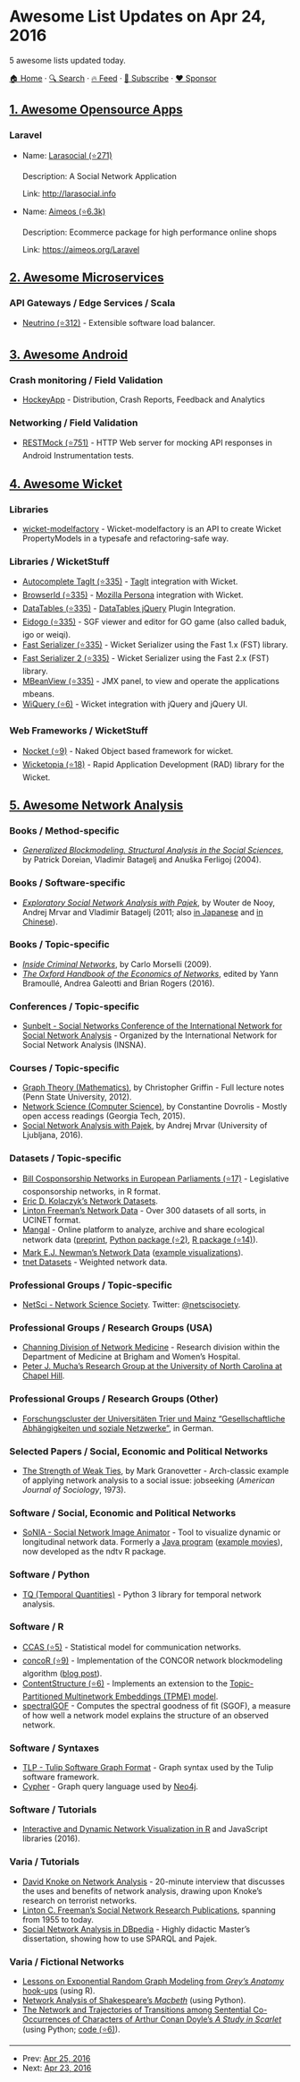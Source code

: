 # Awesome List Updates on Apr 24, 2016

5 awesome lists updated today.

[🏠 Home](/README.md) · [🔍 Search](https://www.trackawesomelist.com/search/) · [🔥 Feed](https://www.trackawesomelist.com/rss.xml) · [📮 Subscribe](https://trackawesomelist.us17.list-manage.com/subscribe?u=d2f0117aa829c83a63ec63c2f&id=36a103854c) · [❤️  Sponsor](https://github.com/sponsors/theowenyoung)



## [1. Awesome Opensource Apps](/content/unicodeveloper/awesome-opensource-apps/README.md)

### Laravel

- Name: [Larasocial (⭐271)](https://github.com/msalom28/Larasocial)

  Description: A Social Network Application

  Link: <http://larasocial.info>


- Name: [Aimeos (⭐6.3k)](https://github.com/aimeos/aimeos-laravel)

  Description: Ecommerce package for high performance online shops

  Link: <https://aimeos.org/Laravel>



## [2. Awesome Microservices](/content/mfornos/awesome-microservices/README.md)

### API Gateways / Edge Services / Scala

*   [Neutrino (⭐312)](https://github.com/eBay/Neutrino) - Extensible software load balancer.

## [3. Awesome Android](/content/JStumpp/awesome-android/README.md)

### Crash monitoring / Field Validation

*   [HockeyApp](https://www.hockeyapp.net/) - Distribution, Crash Reports, Feedback and Analytics

### Networking / Field Validation

*   [RESTMock (⭐751)](https://github.com/andrzejchm/RESTMock) - HTTP Web server for mocking API responses in Android Instrumentation tests.

## [4. Awesome Wicket](/content/PhantomYdn/awesome-wicket/README.md)

### Libraries

*   [wicket-modelfactory](http://wicketeer.org/wicket-modelfactory/) - Wicket-modelfactory is an API to create Wicket PropertyModels in a typesafe and refactoring-safe way.

### Libraries / WicketStuff

*   [Autocomplete TagIt (⭐335)](https://github.com/wicketstuff/core/wiki/Autocomplete-TagIt) - [TagIt](http://aehlke.github.com/tag-it/) integration with Wicket.
*   [BrowserId (⭐335)](https://github.com/wicketstuff/core/wiki/BrowserId) - [Mozilla Persona](https://login.persona.org/) integration with Wicket.
*   [DataTables (⭐335)](https://github.com/wicketstuff/core/wiki/DataTables) - [DataTables jQuery](http://www.datatables.net/) Plugin Integration.
*   [Eidogo (⭐335)](https://github.com/wicketstuff/core/wiki/Eidogo) - SGF viewer and editor for GO game (also called baduk, igo or weiqi).
*   [Fast Serializer (⭐335)](https://github.com/wicketstuff/core/wiki/FastSerializer) - Wicket Serializer using the Fast 1.x (FST) library.
*   [Fast Serializer 2 (⭐335)](https://github.com/wicketstuff/core/wiki/FastSerializer2) - Wicket Serializer using the Fast 2.x (FST) library.
*   [MBeanView (⭐335)](https://github.com/wicketstuff/core/wiki/MBeanView) - JMX panel, to view and operate the applications mbeans.
*   [WiQuery (⭐6)](https://github.com/wicketstuff/wiquery) - Wicket integration with jQuery and jQuery UI.

### Web Frameworks / WicketStuff

*   [Nocket (⭐9)](https://github.com/Nocket/nocket) - Naked Object based framework for wicket.
*   [Wicketopia (⭐18)](https://github.com/jwcarman/Wicketopia) - Rapid Application Development (RAD) library for the Wicket.

## [5. Awesome Network Analysis](/content/briatte/awesome-network-analysis/README.md)

### Books / Method-specific

*   *[Generalized Blockmodeling. Structural Analysis in the Social Sciences](http://www.cambridge.org/de/academic/subjects/sociology/sociology-general-interest/generalized-blockmodeling)*, by Patrick Doreian, Vladimir Batagelj and Anuška Ferligoj (2004).

### Books / Software-specific

*   *[Exploratory Social Network Analysis with Pajek](http://www.cambridge.org/us/academic/subjects/sociology/research-methods-sociology-and-criminology/exploratory-social-network-analysis-pajek-2nd-edition)*, by Wouter de Nooy, Andrej Mrvar and Vladimir Batagelj (2011; also [in Japanese](http://www.tdupress.jp/books/isbn978-4-501-54710-3.html) and [in Chinese](http://product.dangdang.com/22927985.html)).

### Books / Topic-specific

*   *[Inside Criminal Networks](https://www.springer.com/us/book/9780387095257)*, by Carlo Morselli (2009).
*   *[The Oxford Handbook of the Economics of Networks](https://global.oup.com/academic/product/the-oxford-handbook-of-the-economics-of-networks-9780199948277)*, edited by Yann Bramoullé, Andrea Galeotti and Brian Rogers (2016).

### Conferences / Topic-specific

*   [Sunbelt - Social Networks Conference of the International Network for Social Network Analysis](http://www.insna.org/archives.html) - Organized by the International Network for Social Network Analysis (INSNA).

### Courses / Topic-specific

*   [Graph Theory (Mathematics)](http://www.personal.psu.edu/cxg286/Math485.pdf), by Christopher Griffin - Full lecture notes (Penn State University, 2012).
*   [Network Science (Computer Science)](http://www.cc.gatech.edu/~dovrolis/Courses/NetSci/), by Constantine Dovrolis - Mostly open access readings (Georgia Tech, 2015).
    <!-- -   [Network Science (Physics)](https://www.barabasilab.com/course), by Albert-László Barabási, Sean Cornelius and Roberta Sinatra (Northeastern University, 2015). -->
*   [Social Network Analysis with Pajek](http://mrvar.fdv.uni-lj.si/sola/info4/), by Andrej Mrvar (University of Ljubljana, 2016).

### Datasets / Topic-specific

*   [Bill Cosponsorship Networks in European Parliaments (⭐17)](https://github.com/briatte/parlnet) - Legislative cosponsorship networks, in R format.
*   [Eric D. Kolaczyk’s Network Datasets](http://math.bu.edu/people/kolaczyk/datasets.html).
*   [Linton Freeman’s Network Data](http://moreno.ss.uci.edu/data.html) - Over 300 datasets of all sorts, in UCINET format.
*   [Mangal](http://mangal.io/) - Online platform to analyze, archive and share ecological network data ([preprint](https://doi.org/10.1101/002634), [Python package (⭐2)](https://github.com/mangal-wg/pymangal), [R package (⭐14)](https://github.com/mangal-wg/rmangal)).
*   [Mark E.J. Newman’s Network Data](http://www-personal.umich.edu/~mejn/netdata/) ([example visualizations](http://www-personal.umich.edu/~mejn/networks/)).
*   [tnet Datasets](https://toreopsahl.com/datasets/) - Weighted network data.

### Professional Groups / Topic-specific

*   [NetSci - Network Science Society](http://www.netscisociety.net/). Twitter: [@netscisociety](https://twitter.com/netscisociety).

### Professional Groups / Research Groups (USA)

*   [Channing Division of Network Medicine](http://www.brighamandwomens.org/research/depts/medicine/channing/default.aspx) - Research division within the Department of Medicine at Brigham and Women’s Hospital.
*   [Peter J. Mucha’s Research Group at the University of North Carolina at Chapel Hill](http://mucha.web.unc.edu/networks/).

### Professional Groups / Research Groups (Other)

*   [Forschungscluster der Universitäten Trier und Mainz “Gesellschaftliche Abhängigkeiten und soziale Netzwerke”](http://www.netzwerk-exzellenz.uni-trier.de/), in German.

### Selected Papers / Social, Economic and Political Networks

*   [The Strength of Weak Ties](https://sociology.stanford.edu/sites/default/files/publications/the_strength_of_weak_ties_and_exch_w-gans.pdf), by Mark Granovetter - Arch-classic example of applying network analysis to a social issue: jobseeking (*American Journal of Sociology*, 1973).

### Software / Social, Economic and Political Networks

*   [SoNIA - Social Network Image Animator](http://web.stanford.edu/group/sonia/) - Tool to visualize dynamic or longitudinal network data. Formerly a [Java program](https://sourceforge.net/projects/sonia/) ([example movies](http://www.soc.duke.edu/~jmoody77/NetMovies/index.htm)), now developed as the ndtv R package.

### Software / Python

*   [TQ (Temporal Quantities)](http://vladowiki.fmf.uni-lj.si/doku.php?id=tq) - Python 3 library for temporal network analysis.

### Software / R

*   [CCAS (⭐5)](https://github.com/matthewjdenny/CCAS) - Statistical model for communication networks.
*   [concoR (⭐9)](https://github.com/aslez/concoR) - Implementation of the CONCOR network blockmodeling algorithm ([blog post](http://badhessian.org/2015/05/concor-in-r/)).
*   [ContentStructure (⭐6)](https://github.com/matthewjdenny/ContentStructure) - Implements an extension to the [Topic-Partitioned Multinetwork Embeddings (TPME) model](http://dirichlet.net/pdf/krafft12topic-partitioned.pdf).
*   [spectralGOF](http://people.bu.edu/jccs/spectralGOF.html) - Computes the spectral goodness of fit (SGOF), a measure of how well a network model explains the structure of an observed network.

### Software / Syntaxes

*   [TLP - Tulip Software Graph Format](http://tulip.labri.fr/TulipDrupal/?q=tlp-file-format) - Graph syntax used by the Tulip software framework.
*   [Cypher](http://neo4j.com/docs/stable/cypher-query-lang.html) - Graph query language used by [Neo4j](http://neo4j.com/).

### Software / Tutorials

*   [Interactive and Dynamic Network Visualization in R](http://curleylab.psych.columbia.edu/netviz/) and JavaScript libraries (2016).

### Varia / Tutorials

*   [David Knoke on Network Analysis](https://thesocietypages.org/methods/2015/01/30/david-knoke-on-network-analysis/) - 20-minute interview that discusses the uses and benefits of network analysis, drawing upon Knoke’s research on terrorist networks.
*   [Linton C. Freeman’s Social Network Research Publications](http://moreno.ss.uci.edu/pubs.html), spanning from 1955 to today.
*   [Social Network Analysis in DBpedia](http://othes.univie.ac.at/12285/1/2010-10-14_0703857.pdf) - Highly didactic Master’s dissertation, showing how to use SPARQL and Pajek.

### Varia / Fictional Networks

*   [Lessons on Exponential Random Graph Modeling from *Grey’s Anatomy* hook-ups](http://badhessian.org/2012/09/lessons-on-exponential-random-graph-modeling-from-greys-anatomy-hook-ups/) (using R).
*   [Network Analysis of Shakespeare’s *Macbeth*](https://mboudour.github.io/2015/10/28/Shakespeare's-Macbeth-Network.html) (using Python).
*   [The Network and Trajectories of Transitions among Sentential Co-Occurrences of Characters of Arthur Conan Doyle’s *A Study in Scarlet*](https://mboudour.github.io/2016/04/17/Arthur-Conan-Doyle's-A-Study-in-Scarlet-Network-&-Trajectories.html) (using Python; [code (⭐6)](https://github.com/mboudour/WordNets/blob/master/ArthurConanDoyle_AStudyInScarlet_Network%26Trajectories.ipynb)).

---

- Prev: [Apr 25, 2016](/content/2016/04/25/README.md)
- Next: [Apr 23, 2016](/content/2016/04/23/README.md)